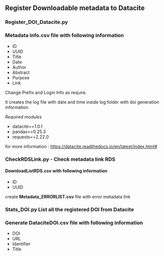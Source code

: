 ## Register Downloadable metadata to Datacite 

### Register_DOI_Datacite.py
### Metadata Info.csv file with following information

* ID
* UUID
* Title
* Date
* Author
* Abstract
* Purpose
* Link

Change Prefix and Login Info as require.

It creates the log file with date and time inside log folder with doi generation information.
 

*Required modules*

* datacite==1.0.1
* pandas==0.25.3
* requests==2.22.0

for more information :
https://datacite.readthedocs.io/en/latest/index.html#

### CheckRDSLink.py - Check metadata link RDS
#### DownloadListRDS.csv with following information
* ID
* UUID

create **Metadata_ERRORLIST.csv** file with error metadata link

### Stats_DOI.py List all the registered DOI from Datacite
### Generate DataciteDOI.csv file with following information
* DOI
* URL
* Identifier
* Title